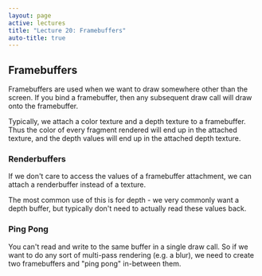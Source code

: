 ```yaml
---
layout: page
active: lectures
title: "Lecture 20: Framebuffers"
auto-title: true
---
```



## Framebuffers

Framebuffers are used when we want to draw somewhere other than the screen.
If you bind a framebuffer, then any subsequent draw call will draw onto the framebuffer.

Typically, we attach a color texture and a depth texture to a framebuffer.
Thus the color of every fragment rendered will end up in the attached texture,
and the depth values will end up in the attached depth texture.

### Renderbuffers

If we don't care to access the values of a framebuffer attachment,
we can attach a renderbuffer instead of a texture.

The most common use of this is for depth -
we very commonly want a depth buffer, but typically don't need to actually read these values back.

### Ping Pong

You can't read and write to the same buffer in a single draw call.
So if we want to do any sort of multi-pass rendering (e.g. a blur),
we need to create two framebuffers and "ping pong" in-between them.

